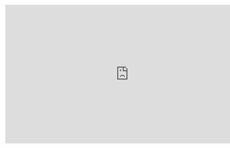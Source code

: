 <iframe style="border: 1px solid rgba(0, 0, 0, 0.1);" width="800" height="450" src="https://www.figma.com/embed?embed_host=share&url=https%3A%2F%2Fwww.figma.com%2Fproto%2FSveCira6ocpShPnZKTaKeF%2FMOCK-UP-%2526-WIDGET-CORE-COMPONENT%3Fnode-id%3D1%253A3%26scaling%3Dscale-down%26page-id%3D0%253A1%26starting-point-node-id%3D1%253A2" allowfullscreen></iframe>
